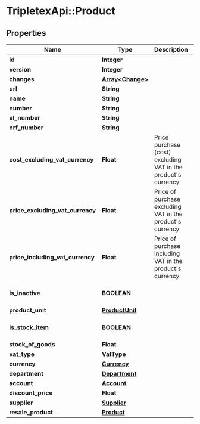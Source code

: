 # TripletexApi::Product

## Properties
Name | Type | Description | Notes
------------ | ------------- | ------------- | -------------
**id** | **Integer** |  | [optional] 
**version** | **Integer** |  | [optional] 
**changes** | [**Array&lt;Change&gt;**](Change.md) |  | [optional] 
**url** | **String** |  | [optional] 
**name** | **String** |  | [optional] 
**number** | **String** |  | [optional] 
**el_number** | **String** |  | [optional] 
**nrf_number** | **String** |  | [optional] 
**cost_excluding_vat_currency** | **Float** | Price purchase (cost) excluding VAT in the product&#39;s currency | [optional] 
**price_excluding_vat_currency** | **Float** | Price of purchase excluding VAT in the product&#39;s currency | [optional] 
**price_including_vat_currency** | **Float** | Price of purchase including VAT in the product&#39;s currency | [optional] 
**is_inactive** | **BOOLEAN** |  | [optional] [default to false]
**product_unit** | [**ProductUnit**](ProductUnit.md) |  | [optional] 
**is_stock_item** | **BOOLEAN** |  | [optional] [default to false]
**stock_of_goods** | **Float** |  | [optional] 
**vat_type** | [**VatType**](VatType.md) |  | [optional] 
**currency** | [**Currency**](Currency.md) |  | [optional] 
**department** | [**Department**](Department.md) |  | [optional] 
**account** | [**Account**](Account.md) |  | [optional] 
**discount_price** | **Float** |  | [optional] 
**supplier** | [**Supplier**](Supplier.md) |  | [optional] 
**resale_product** | [**Product**](Product.md) |  | [optional] 


